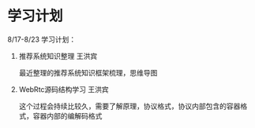 # 学习计划

8/17-8/23  学习计划：

1. 推荐系统知识整理   王洪宾  

   最近整理的推荐系统知识框架梳理，思维导图

2. WebRtc源码结构学习  王洪宾         

   这个过程会持续比较久，需要了解原理，协议格式，协议内部包含的容器格式，容器内部的编解码格式

